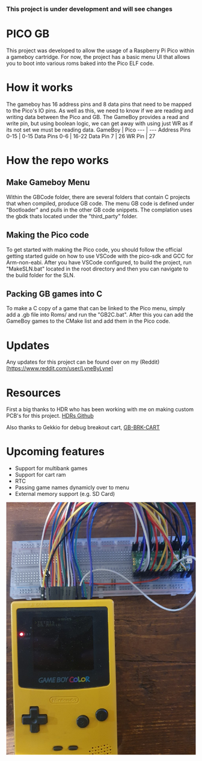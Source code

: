 ### This project is under development and will see changes

# PICO GB
This project was developed to allow the usage of a Raspberry Pi Pico within a gameboy cartridge. For now, the project has a basic menu UI that allows you to boot into various roms baked into the Pico ELF code.

# How it works
The gameboy has 16 address pins and 8 data pins that need to be mapped to the Pico's IO pins. As well as this, we need to know if we are reading and writing data between the Pico and GB. The GameBoy provides a read and write pin, but using boolean logic, we can get away with using just WR as if its not set we must be reading data.
GameBoy | Pico
--- | ---
Address Pins 0-15 | 0-15
Data Pins 0-6 | 16-22
Data Pin 7 | 26
WR Pin | 27

# How the repo works
## Make Gameboy Menu
Within the GBCode folder, there are several folders that contain C projects that when compiled, produce GB code. The menu GB code is defined under "Bootloader" and pulls in the other GB code snippets. The complation uses the gbdk thats located under the "third_party" folder.

## Making the Pico code
To get started with making the Pico code, you should follow the official getting started guide on how to use VSCode with the pico-sdk and GCC for Arm-non-eabi. After you have VSCode configured, to build the project, run "MakeSLN.bat" located in the root directory and then you can navigate to the build folder for the SLN.

## Packing GB games into C
To make a C copy of a game that can be linked to the Pico menu, simply add a .gb file into Roms/ and run the "GB2C.bat". After this you can add the GameBoy games to the CMake list and add them in the Pico code.

# Updates
Any updates for this project can be found over on my (Reddit)[https://www.reddit.com/user/LyneByLyne] 

# Resources
First a big thanks to HDR who has been working with me on making custom PCB's for this project. 
[HDRs Github](https://github.com/HDR/Game-Boy-Pico-Cart)

Also thanks to Gekkio for debug breakout cart, [GB-BRK-CART](https://github.com/Gekkio/gb-hardware)

# Upcoming features
* Support for multibank games
* Support for cart ram
* RTC
* Passing game names dynamicly over to menu
* External memory support (e.g. SD Card)


![Raspberry Pi Pico running custom menu](https://raw.githubusercontent.com/0xen/PICO-GB/main/etc/running.jpg)
